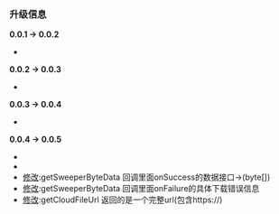 ### 升级信息

**0.0.1 ->  0.0.2**

- [修改]:历史记录数据接口返回值改变

**0.0.2 -> 0.0.3**

- [fixbug]:解决了onDpUpdate()重复回调的问题

**0.0.3 -> 0.0.4**

- [新增]:数据通道直接返回byte[]

**0.0.4 -> 0.0.5**

- [新增]:删除历史接口
- [新增]:查询当前地图和路径path接口
- [修改]:getSweeperByteData 回调里面onSuccess的数据接口->(byte[])
- [修改]:getSweeperByteData 回调里面onFailure的具体下载错误信息
- [修改]:getCloudFileUrl 返回的是一个完整url(包含https://)